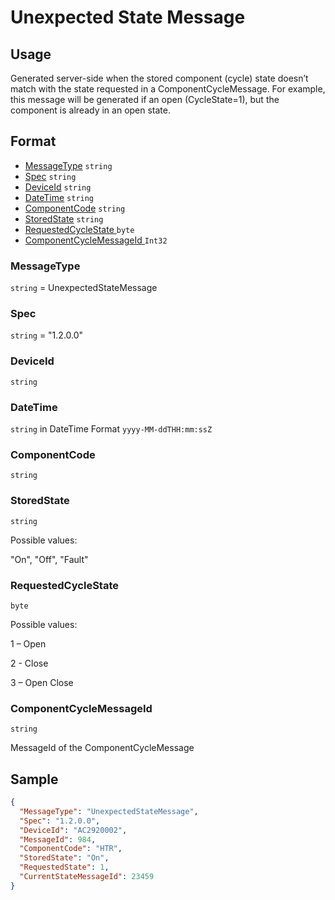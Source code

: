 # Unexpected State Message
## Usage
Generated server-side when the stored component (cycle) state doesn’t match with the state requested in a ComponentCycleMessage. For example, this message will be generated if an open (CycleState=1), but the component is already in an open state.

## Format
* [MessageType](#messagetype) ```string```
* [Spec](#spec) ```string```
* [DeviceId](#deviceid) ```string```
* [DateTime](#datetime) ```string```
* [ComponentCode](#componentcode) ```string```
* [StoredState](#sourcemessageid) ```string```
* [RequestedCycleState ](#sourcemessagetype) ```byte```
* [ComponentCycleMessageId ](#componentcyclemessageid) ```Int32```

### MessageType
```string``` = UnexpectedStateMessage
### Spec
```string``` = "1.2.0.0"
### DeviceId
```string``` 
### DateTime
```string``` in DateTime Format ```yyyy-MM-ddTHH:mm:ssZ```
### ComponentCode
```string``` 
### StoredState
```string```

Possible values:

  "On", "Off", "Fault"
### RequestedCycleState
```byte```

Possible values:

  1 – Open

  2 - Close
  
  3 – Open Close

### ComponentCycleMessageId
```string``` 

MessageId of the ComponentCycleMessage

## Sample
```JSON
{
  "MessageType": "UnexpectedStateMessage",
  "Spec": "1.2.0.0",
  "DeviceId": "AC2920002",
  "MessageId": 984,
  "ComponentCode": "HTR",
  "StoredState": "On",
  "RequestedState": 1,
  "CurrentStateMessageId": 23459
}
```